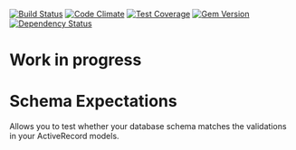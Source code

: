 [![Build Status](https://travis-ci.org/emma-borhanian/schema_expectations.svg?branch=master)](https://travis-ci.org/emma-borhanian/schema_expectations)
[![Code Climate](https://codeclimate.com/github/emma-borhanian/schema_expectations/badges/gpa.svg)](https://codeclimate.com/github/emma-borhanian/schema_expectations)
[![Test Coverage](https://codeclimate.com/github/emma-borhanian/schema_expectations/badges/coverage.svg)](https://codeclimate.com/github/emma-borhanian/schema_expectations)
[![Gem Version](https://badge.fury.io/rb/schema_expectations.svg)](https://rubygems.org/gems/schema_expectations)
[![Dependency Status](https://gemnasium.com/emma-borhanian/schema_expectations.svg)](https://gemnasium.com/emma-borhanian/schema_expectations)

# Work in progress

# Schema Expectations

Allows you to test whether your database schema matches the validations in your ActiveRecord models.
